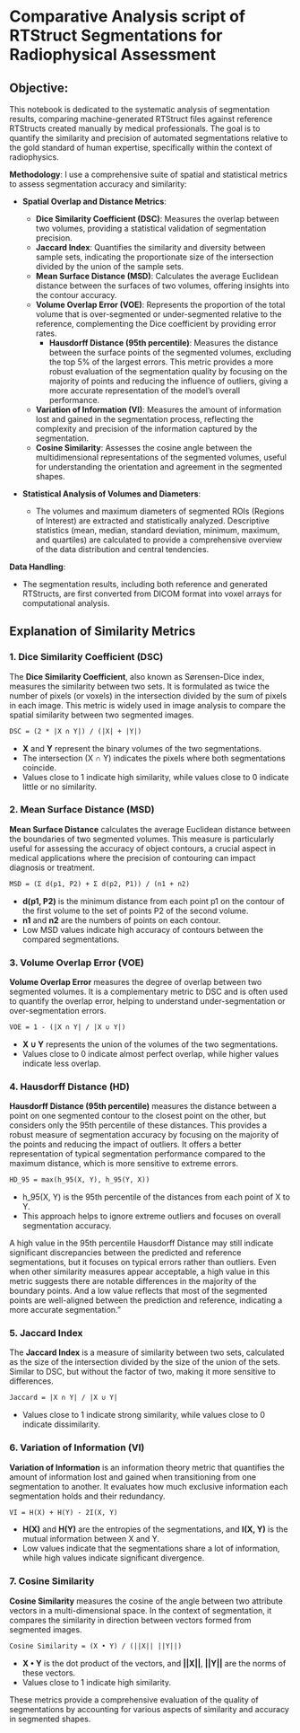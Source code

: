 # Comparative Analysis script of RTStruct Segmentations for Radiophysical Assessment

## Objective:
This notebook is dedicated to the systematic analysis of segmentation results, comparing machine-generated RTStruct files against reference RTStructs created manually by medical professionals. The goal is to quantify the similarity and precision of automated segmentations relative to the gold standard of human expertise, specifically within the context of radiophysics.


**Methodology**:
I use a comprehensive suite of spatial and statistical metrics to assess segmentation accuracy and similarity:

- **Spatial Overlap and Distance Metrics**:
  - **Dice Similarity Coefficient (DSC)**: Measures the overlap between two volumes, providing a statistical validation of segmentation precision.
  - **Jaccard Index**: Quantifies the similarity and diversity between sample sets, indicating the proportionate size of the intersection divided by the union of the sample sets.
  - **Mean Surface Distance (MSD)**: Calculates the average Euclidean distance between the surfaces of two volumes, offering insights into the contour accuracy.
  - **Volume Overlap Error (VOE)**: Represents the proportion of the total volume that is over-segmented or under-segmented relative to the reference, complementing the Dice coefficient by providing error rates.
	- **Hausdorff Distance (95th percentile)**: Measures the distance between the surface points of the segmented volumes, excluding the top 5% of the largest errors. This metric provides a more robust evaluation of the segmentation quality by focusing on the majority of points and reducing the influence of outliers, giving a more accurate representation of the model’s overall performance.
  - **Variation of Information (VI)**: Measures the amount of information lost and gained in the segmentation process, reflecting the complexity and precision of the information captured by the segmentation.
  - **Cosine Similarity**: Assesses the cosine angle between the multidimensional representations of the segmented volumes, useful for understanding the orientation and agreement in the segmented shapes.

- **Statistical Analysis of Volumes and Diameters**:
  - The volumes and maximum diameters of segmented ROIs (Regions of Interest) are extracted and statistically analyzed. Descriptive statistics (mean, median, standard deviation, minimum, maximum, and quartiles) are calculated to provide a comprehensive overview of the data distribution and central tendencies.

**Data Handling**:
- The segmentation results, including both reference and generated RTStructs, are first converted from DICOM format into voxel arrays for computational analysis.


## Explanation of Similarity Metrics

### 1. **Dice Similarity Coefficient (DSC)**
The **Dice Similarity Coefficient**, also known as Sørensen-Dice index, measures the similarity between two sets. It is formulated as twice the number of pixels (or voxels) in the intersection divided by the sum of pixels in each image. This metric is widely used in image analysis to compare the spatial similarity between two segmented images.

```markdown
DSC = (2 * |X ∩ Y|) / (|X| + |Y|)
```
- **X** and **Y** represent the binary volumes of the two segmentations.
- The intersection (X ∩ Y) indicates the pixels where both segmentations coincide.
- Values close to 1 indicate high similarity, while values close to 0 indicate little or no similarity.

### 2. **Mean Surface Distance (MSD)**
**Mean Surface Distance** calculates the average Euclidean distance between the boundaries of two segmented volumes. This measure is particularly useful for assessing the accuracy of object contours, a crucial aspect in medical applications where the precision of contouring can impact diagnosis or treatment.

```markdown
MSD = (Σ d(p1, P2) + Σ d(p2, P1)) / (n1 + n2)
```
- **d(p1, P2)** is the minimum distance from each point p1 on the contour of the first volume to the set of points P2 of the second volume.
- **n1** and **n2** are the numbers of points on each contour.
- Low MSD values indicate high accuracy of contours between the compared segmentations.

### 3. **Volume Overlap Error (VOE)**
**Volume Overlap Error** measures the degree of overlap between two segmented volumes. It is a complementary metric to DSC and is often used to quantify the overlap error, helping to understand under-segmentation or over-segmentation errors.

```markdown
VOE = 1 - (|X ∩ Y| / |X ∪ Y|)
```
- **X ∪ Y** represents the union of the volumes of the two segmentations.
- Values close to 0 indicate almost perfect overlap, while higher values indicate less overlap.

### 4. **Hausdorff Distance (HD)**
**Hausdorff Distance (95th percentile)** measures the distance between a point on one segmented contour to the closest point on the other, but considers only the 95th percentile of these distances. This provides a robust measure of segmentation accuracy by focusing on the majority of the points and reducing the impact of outliers. It offers a better representation of typical segmentation performance compared to the maximum distance, which is more sensitive to extreme errors.

```markdown
HD_95 = max(h_95(X, Y), h_95(Y, X))
```
- h_95(X, Y) is the 95th percentile of the distances from each point of X to Y.
- This approach helps to ignore extreme outliers and focuses on overall segmentation accuracy.

A high value in the 95th percentile Hausdorff Distance may still indicate significant discrepancies between the predicted and reference segmentations, but it focuses on typical errors rather than outliers. Even when other similarity measures appear acceptable, a high value in this metric suggests there are notable differences in the majority of the boundary points. And a low value reflects that most of the segmented points are well-aligned between the prediction and reference, indicating a more accurate segmentation.”

### 5. **Jaccard Index**
The **Jaccard Index** is a measure of similarity between two sets, calculated as the size of the intersection divided by the size of the union of the sets. Similar to DSC, but without the factor of two, making it more sensitive to differences.

```markdown
Jaccard = |X ∩ Y| / |X ∪ Y|
```
- Values close to 1 indicate strong similarity, while values close to 0 indicate dissimilarity.

### 6. **Variation of Information (VI)**
**Variation of Information** is an information theory metric that quantifies the amount of information lost and gained when transitioning from one segmentation to another. It evaluates how much exclusive information each segmentation holds and their redundancy.

```markdown
VI = H(X) + H(Y) - 2I(X, Y)
```
- **H(X)** and **H(Y)** are the entropies of the segmentations, and **I(X, Y)** is the mutual information between X and Y.
- Low values indicate that the segmentations share a lot of information, while high values indicate significant divergence.

### 7. **Cosine Similarity**
**Cosine Similarity** measures the cosine of the angle between two attribute vectors in a multi-dimensional space. In the context of segmentation, it compares the similarity in direction between vectors formed from segmented images.

```markdown
Cosine Similarity = (X • Y) / (||X|| ||Y||)
```
- **X • Y** is the dot product of the vectors, and **||X||**, **||Y||** are the norms of these vectors.
- Values close to 1 indicate high similarity.

These metrics provide a comprehensive evaluation of the quality of segmentations by accounting for various aspects of similarity and accuracy in segmented shapes.
